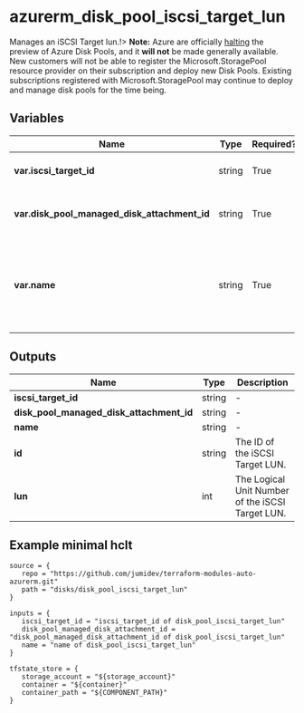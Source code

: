 # azurerm_disk_pool_iscsi_target_lun

Manages an iSCSI Target lun.!> **Note:** Azure are officially [halting](https://learn.microsoft.com/en-us/azure/azure-vmware/attach-disk-pools-to-azure-vmware-solution-hosts?tabs=azure-cli) the preview of Azure Disk Pools, and it **will not** be made generally available. New customers will not be able to register the Microsoft.StoragePool resource provider on their subscription and deploy new Disk Pools. Existing subscriptions registered with Microsoft.StoragePool may continue to deploy and manage disk pools for the time being.

## Variables

| Name | Type | Required? |  Description |
| ---- | ---- | --------- |  ----------- |
| **var.iscsi_target_id** | string | True | The ID of the iSCSI Target. Changing this forces a new iSCSI Target LUN to be created. | 
| **var.disk_pool_managed_disk_attachment_id** | string | True | The ID of the `azurerm_disk_pool_managed_disk_attachment`. Changing this forces a new iSCSI Target LUN to be created. | 
| **var.name** | string | True | User defined name for iSCSI LUN. Supported characters include uppercase letters, lowercase letters, numbers, periods, underscores or hyphens. Name should end with an alphanumeric character. The length must be between `1` and `90`. Changing this forces a new iSCSI Target LUN to be created. | 



## Outputs

| Name | Type | Description |
| ---- | ---- | --------- | 
| **iscsi_target_id** | string  | - | 
| **disk_pool_managed_disk_attachment_id** | string  | - | 
| **name** | string  | - | 
| **id** | string  | The ID of the iSCSI Target LUN. | 
| **lun** | int  | The Logical Unit Number of the iSCSI Target LUN. | 

## Example minimal hclt

```hcl
source = {
   repo = "https://github.com/jumidev/terraform-modules-auto-azurerm.git" 
   path = "disks/disk_pool_iscsi_target_lun" 
}

inputs = {
   iscsi_target_id = "iscsi_target_id of disk_pool_iscsi_target_lun" 
   disk_pool_managed_disk_attachment_id = "disk_pool_managed_disk_attachment_id of disk_pool_iscsi_target_lun" 
   name = "name of disk_pool_iscsi_target_lun" 
}

tfstate_store = {
   storage_account = "${storage_account}" 
   container = "${container}" 
   container_path = "${COMPONENT_PATH}" 
}


```